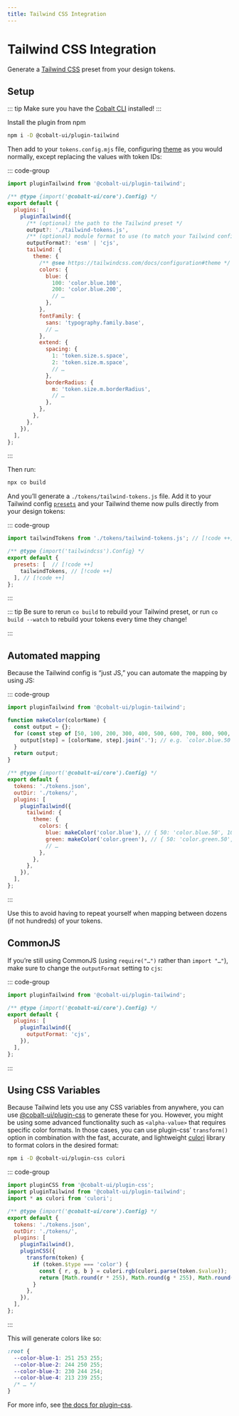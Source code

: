 ```yaml
---
title: Tailwind CSS Integration
---
```


# Tailwind CSS Integration

Generate a [Tailwind CSS](https://tailwindcss.com/) preset from your design tokens.

## Setup

::: tip
Make sure you have the [Cobalt CLI](/guides/cli) installed!
:::

Install the plugin from npm

```sh
npm i -D @cobalt-ui/plugin-tailwind
```

Then add to your `tokens.config.mjs` file, configuring [theme](https://tailwindcss.com/docs/configuration#theme) as you would normally, except replacing the values with token IDs:

::: code-group

```js [tokens.config.mjs]
import pluginTailwind from '@cobalt-ui/plugin-tailwind';

/** @type {import('@cobalt-ui/core').Config} */
export default {
  plugins: [
    pluginTailwind({
      /** (optional) the path to the Tailwind preset */
      output?: './tailwind-tokens.js',
      /** (optional) module format to use (to match your Tailwind config) */
      outputFormat?: 'esm' | 'cjs',
      tailwind: {
        theme: {
          /** @see https://tailwindcss.com/docs/configuration#theme */
          colors: {
            blue: {
              100: 'color.blue.100',
              200: 'color.blue.200',
              // …
            },
          },
          fontFamily: {
            sans: 'typography.family.base',
            // …
          },
          extend: {
            spacing: {
              1: 'token.size.s.space',
              2: 'token.size.m.space',
              // …
            },
            borderRadius: {
              m: 'token.size.m.borderRadius',
              // …
            },
          },
        },
      },
    }),
  ],
};
```

:::

Then run:

```sh
npx co build
```

And you’ll generate a `./tokens/tailwind-tokens.js` file. Add it to your Tailwind config [`presets`](https://tailwindcss.com/docs/configuration#presets) and your Tailwind theme now pulls directly from your design tokens:

::: code-group

<!-- prettier-ignore -->
```js [tailwind.config.js]
import tailwindTokens from './tokens/tailwind-tokens.js'; // [!code ++]

/** @type {import('tailwindcss').Config} */
export default {
  presets: [  // [!code ++]
    tailwindTokens, // [!code ++]
  ], // [!code ++]
};
```

:::

::: tip
Be sure to rerun `co build` to rebuild your Tailwind preset, or run `co build --watch` to rebuild your tokens every time they change!

:::

## Automated mapping

Because the Tailwind config is “just JS,” you can automate the mapping by using JS:

::: code-group

```js [tokens.config.mjs]
import pluginTailwind from '@cobalt-ui/plugin-tailwind';

function makeColor(colorName) {
  const output = {};
  for (const step of [50, 100, 200, 300, 400, 500, 600, 700, 800, 900, 950]) {
    output[step] = [colorName, step].join('.'); // e.g. `color.blue.50`
  }
  return output;
}

/** @type {import('@cobalt-ui/core').Config} */
export default {
  tokens: './tokens.json',
  outDir: './tokens/',
  plugins: [
    pluginTailwind({
      tailwind: {
        theme: {
          colors: {
            blue: makeColor('color.blue'), // { 50: 'color.blue.50', 100: 'color.blue.100', … }
            green: makeColor('color.green'), // { 50: 'color.green.50', 100: 'color.green.100', … }
            // …
          },
        },
      },
    }),
  ],
};
```

:::

Use this to avoid having to repeat yourself when mapping between dozens (if not hundreds) of your tokens.

## CommonJS

If you’re still using CommonJS (using `require("…")` rather than `import "…"`), make sure to change the `outputFormat` setting to `cjs`:

::: code-group

```js [tokens.config.mjs] {7}
import pluginTailwind from '@cobalt-ui/plugin-tailwind';

/** @type {import('@cobalt-ui/core').Config} */
export default {
  plugins: [
    pluginTailwind({
      outputFormat: 'cjs',
    }),
  ],
};
```

:::

## Using CSS Variables

Because Tailwind lets you use any CSS variables from anywhere, you can use [@cobalt-ui/plugin-css](/integrations/css) to generate these for you. However, you might be using some advanced functionality such as `<alpha-value>` that requires specific color formats. In those cases, you can use plugin-css’ `transform()` option in combination with the fast, accurate, and lightweight [culori](https://culorijs.org/) library to format colors in the desired format:

```sh
npm i -D @cobalt-ui/plugin-css culori
```

::: code-group

```js [tokens.config.js] {12-17}
import pluginCSS from '@cobalt-ui/plugin-css';
import pluginTailwind from '@cobalt-ui/plugin-tailwind';
import * as culori from 'culori';

/** @type {import('@cobalt-ui/core').Config} */
export default {
  tokens: './tokens.json',
  outDir: './tokens/',
  plugins: [
    pluginTailwind(),
    pluginCSS({
      transform(token) {
        if (token.$type === 'color') {
          const { r, g, b } = culori.rgb(culori.parse(token.$value));
          return [Math.round(r * 255), Math.round(g * 255), Math.round(b * 255)].join(' ');
        }
      },
    }),
  ],
};
```

:::

This will generate colors like so:

```css
:root {
  --color-blue-1: 251 253 255;
  --color-blue-2: 244 250 255;
  --color-blue-3: 230 244 254;
  --color-blue-4: 213 239 255;
  /* … */
}
```

For more info, see [the docs for plugin-css](/integrations/css).
